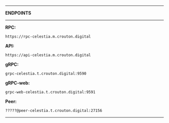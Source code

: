 ___
**ENDPOINTS**
___
**RPC:**
```https
https://rpc-celestia.m.crouton.digital
```
**API:**
```https
https://api-celestia.m.crouton.digital
```
**gRPC:**
```
grpc-celestia.t.crouton.digital:9590
```
**gRPC-web:**
```
grpc-web-celestia.t.crouton.digital:9591
```

**Peer:**
```
?????@peer-celestia.t.crouton.digital:27156
```
___
